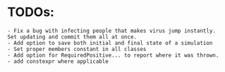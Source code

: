 # TODOs:
	- Fix a bug with infecting people that makes virus jump instantly.
	Set updating and commit them all at once.
	- Add option to save both initial and final state of a simulation
	- Set proper members constant in all classes
	- Add option for RequiredPositive... to report where it was thrown.
 	- add constexpr where applicable
